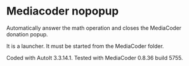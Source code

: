 # Mediacoder nopopup
Automatically answer the math operation and closes the MediaCoder donation popup.

It is a launcher. It must be started from the MediaCoder folder.

Coded with AutoIt 3.3.14.1. Tested with MediaCoder 0.8.36 build 5755.
